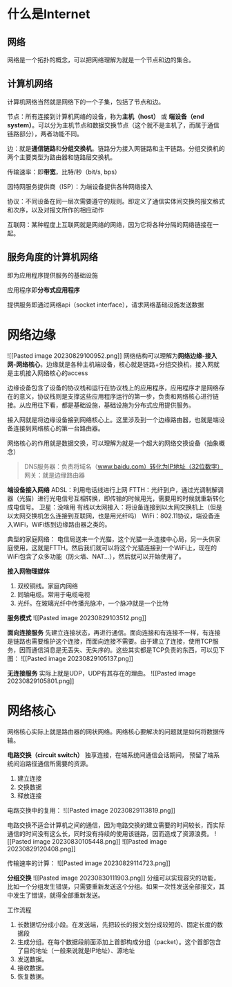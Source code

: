 # 什么是Internet
## 网络
网络是一个拓扑的概念，可以把网络理解为就是一个节点和边的集合。

## 计算机网络
计算机网络当然就是网络下的一个子集，包括了节点和边。

节点：所有连接到计算机网络的设备，称为**主机（host）** 或 **端设备（end system）**。可以分为主机节点和数据交换节点（这个就不是主机了，而属于通信链路部分），两者功能不同。

边：就是**通信链路**和**分组交换机**。链路分为接入网链路和主干链路。分组交换机的两个主要类型为路由器和链路层交换机。

传输速率：即**带宽**，比特/秒（bit/s, bps）

因特网服务提供商（ISP）：为端设备提供各种网络接入

协议：不同设备在同一层次需要遵守的规则。即定义了通信实体间交换的报文格式和次序，以及对报文所作的相应动作

互联网：某种程度上互联网就是网络的网络，因为它将各种分隔的网络链接在一起。

## 服务角度的计算机网络
即为应用程序提供服务的基础设施

应用程序即**分布式应用程序**

提供服务即通过网络api（socket interface），请求网络基础设施发送数据

# 网络边缘
![[Pasted image 20230829100952.png]]
网络结构可以理解为**网络边缘-接入网-网络核心**，边缘就是各种主机端设备，核心就是链路+分组交换机，接入网就是主机接入网络核心的access

边缘设备包含了设备的协议栈和运行在协议栈上的应用程序，应用程序才是网络存在的意义，协议栈则是支撑这些应用程序运行的第一步，负责和网络核心进行链接。从应用往下看，都是基础设施，基础设施为分布式应用提供服务。 

接入网就是将边缘设备接到网络核心上。这里涉及到一个边缘路由器，也就是端设备连接到网络核心的第一台路由器。

网络核心的作用就是数据交换，可以理解为就是一个超大的网络交换设备（抽象概念）

> DNS服务器：负责将域名（www.baidu.com）转化为IP地址（32位数字）
> 网关：就是边缘路由器

**端设备接入网络**
ADSL：利用电话线进行上网
FTTH：光纤到户，通过光调制解调器（光猫）进行光电信号互相转换，即传输的时候用光，需要用的时候就重新转化成电信号。
卫星：没啥用
有线以太网接入：将设备连接到以太网交换机上（但是以太网交换机怎么连接到互联网，也是用光纤吗）
WiFi：802.11协议，端设备连入WiFi，WiFi练到边缘路由器之类的。

典型的家庭网络：
电信局送来一个光猫，这个光猫一头连接中心局，另一头供家庭使用，这就是FTTH。然后我们就可以将这个光猫连接到一个WiFi上，现在的WiFi包含了众多功能（防火墙、NAT...），然后就可以开始使用了。

**接入网物理媒体**
1. 双绞铜线。家庭内网络
2. 同轴电缆。常用于电缆电视
3. 光纤。在玻璃光纤中传播光脉冲，一个脉冲就是一个比特


**服务模式**
![[Pasted image 20230829103512.png]]

**面向连接服务**
先建立连接状态，再进行通信。面向连接和有连接不一样，有连接是链路也需要维护这个连接，而面向连接不需要。由于建立了连接，使用TCP服务，因而通信消息是无丢失、无失序的。这些其实都是TCP负责的东西，可以见下图：
![[Pasted image 20230829105137.png]]

**无连接服务**
实际上就是UDP，UDP有其存在的理由。
![[Pasted image 20230829105801.png]]

# 网络核心
网络核心实际上就是路由器的网状网络。网络核心要解决的问题就是如何将数据传输。

**电路交换（circuit switch）**
独享连接，在端系统间通信会话期间， 预留了端系统间沿路径通信所需要的资源。
1. 建立连接
2. 交换数据
3. 释放连接

电路交换中的复用：
![[Pasted image 20230829113819.png]]

电路交换不适合计算机之间的通信，因为电路交换的建立需要的时间较长，而实际通信的时间没有这么长，同时没有持续的使用该链路，因而造成了资源浪费。
![[Pasted image 20230830105448.png]]
![[Pasted image 20230829120408.png]]

传输速率的计算：
![[Pasted image 20230829114723.png]]

**分组交换**
![[Pasted image 20230830111903.png]]
分组可以实现容灾的功能，比如一个分组发生错误，只需要重新发送这个分组。如果一次性发送全部报文，其中发生了错误，就得全部重新发送。

工作流程
1. 长数据切分成小段。在发送端，先把较长的报文划分成较短的、固定长度的数据段
2. 生成分组。在每个数据段前面添加上首部构成分组（packet）。这个首部包含了目的地址（一般来说就是IP地址）、源地址
3. 发送数据。
4. 接收数据。
5. 恢复数据。